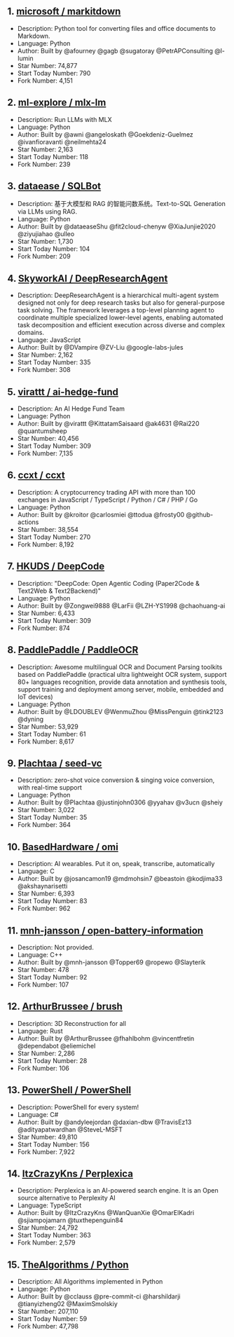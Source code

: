 ## 1. [microsoft / markitdown](https://github.com/microsoft/markitdown)
- Description: Python tool for converting files and office documents to Markdown.
- Language: Python
- Author: Built by @afourney @gagb @sugatoray @PetrAPConsulting @l-lumin
- Star Number: 74,877
- Start Today Number: 790
- Fork Number: 4,151

## 2. [ml-explore / mlx-lm](https://github.com/ml-explore/mlx-lm)
- Description: Run LLMs with MLX
- Language: Python
- Author: Built by @awni @angeloskath @Goekdeniz-Guelmez @ivanfioravanti @neilmehta24
- Star Number: 2,163
- Start Today Number: 118
- Fork Number: 239

## 3. [dataease / SQLBot](https://github.com/dataease/SQLBot)
- Description: 基于大模型和 RAG 的智能问数系统。Text-to-SQL Generation via LLMs using RAG.
- Language: Python
- Author: Built by @dataeaseShu @fit2cloud-chenyw @XiaJunjie2020 @ziyujiahao @ulleo
- Star Number: 1,730
- Start Today Number: 104
- Fork Number: 209

## 4. [SkyworkAI / DeepResearchAgent](https://github.com/SkyworkAI/DeepResearchAgent)
- Description: DeepResearchAgent is a hierarchical multi-agent system designed not only for deep research tasks but also for general-purpose task solving. The framework leverages a top-level planning agent to coordinate multiple specialized lower-level agents, enabling automated task decomposition and efficient execution across diverse and complex domains.
- Language: JavaScript
- Author: Built by @DVampire @ZV-Liu @google-labs-jules
- Star Number: 2,162
- Start Today Number: 335
- Fork Number: 308

## 5. [virattt / ai-hedge-fund](https://github.com/virattt/ai-hedge-fund)
- Description: An AI Hedge Fund Team
- Language: Python
- Author: Built by @virattt @KittatamSaisaard @ak4631 @Rai220 @quantumsheep
- Star Number: 40,456
- Start Today Number: 309
- Fork Number: 7,135

## 6. [ccxt / ccxt](https://github.com/ccxt/ccxt)
- Description: A cryptocurrency trading API with more than 100 exchanges in JavaScript / TypeScript / Python / C# / PHP / Go
- Language: Python
- Author: Built by @kroitor @carlosmiei @ttodua @frosty00 @github-actions
- Star Number: 38,554
- Start Today Number: 270
- Fork Number: 8,192

## 7. [HKUDS / DeepCode](https://github.com/HKUDS/DeepCode)
- Description: "DeepCode: Open Agentic Coding (Paper2Code & Text2Web & Text2Backend)"
- Language: Python
- Author: Built by @Zongwei9888 @LarFii @LZH-YS1998 @chaohuang-ai
- Star Number: 6,433
- Start Today Number: 309
- Fork Number: 874

## 8. [PaddlePaddle / PaddleOCR](https://github.com/PaddlePaddle/PaddleOCR)
- Description: Awesome multilingual OCR and Document Parsing toolkits based on PaddlePaddle (practical ultra lightweight OCR system, support 80+ languages recognition, provide data annotation and synthesis tools, support training and deployment among server, mobile, embedded and IoT devices)
- Language: Python
- Author: Built by @LDOUBLEV @WenmuZhou @MissPenguin @tink2123 @dyning
- Star Number: 53,929
- Start Today Number: 61
- Fork Number: 8,617

## 9. [Plachtaa / seed-vc](https://github.com/Plachtaa/seed-vc)
- Description: zero-shot voice conversion & singing voice conversion, with real-time support
- Language: Python
- Author: Built by @Plachtaa @justinjohn0306 @yyahav @v3ucn @sheiy
- Star Number: 3,022
- Start Today Number: 35
- Fork Number: 364

## 10. [BasedHardware / omi](https://github.com/BasedHardware/omi)
- Description: AI wearables. Put it on, speak, transcribe, automatically
- Language: C
- Author: Built by @josancamon19 @mdmohsin7 @beastoin @kodjima33 @akshaynarisetti
- Star Number: 6,393
- Start Today Number: 83
- Fork Number: 962

## 11. [mnh-jansson / open-battery-information](https://github.com/mnh-jansson/open-battery-information)
- Description: Not provided. 
- Language: C++
- Author: Built by @mnh-jansson @Topper69 @ropewo @Slayterik
- Star Number: 478
- Start Today Number: 92
- Fork Number: 107

## 12. [ArthurBrussee / brush](https://github.com/ArthurBrussee/brush)
- Description: 3D Reconstruction for all
- Language: Rust
- Author: Built by @ArthurBrussee @fhahlbohm @vincentfretin @dependabot @eliemichel
- Star Number: 2,286
- Start Today Number: 28
- Fork Number: 106

## 13. [PowerShell / PowerShell](https://github.com/PowerShell/PowerShell)
- Description: PowerShell for every system!
- Language: C#
- Author: Built by @andyleejordan @daxian-dbw @TravisEz13 @adityapatwardhan @SteveL-MSFT
- Star Number: 49,810
- Start Today Number: 156
- Fork Number: 7,922

## 14. [ItzCrazyKns / Perplexica](https://github.com/ItzCrazyKns/Perplexica)
- Description: Perplexica is an AI-powered search engine. It is an Open source alternative to Perplexity AI
- Language: TypeScript
- Author: Built by @ItzCrazyKns @WanQuanXie @OmarElKadri @sjiampojamarn @tuxthepenguin84
- Star Number: 24,792
- Start Today Number: 363
- Fork Number: 2,579

## 15. [TheAlgorithms / Python](https://github.com/TheAlgorithms/Python)
- Description: All Algorithms implemented in Python
- Language: Python
- Author: Built by @cclauss @pre-commit-ci @harshildarji @tianyizheng02 @MaximSmolskiy
- Star Number: 207,110
- Start Today Number: 59
- Fork Number: 47,798